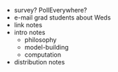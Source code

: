 - survey? PollEverywhere?
- e-mail grad students about Weds
- link notes
- intro notes
   - philosophy
   - model-building
   - computation
- distribution notes
   
